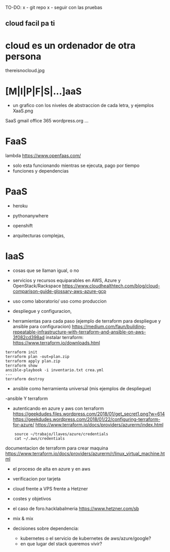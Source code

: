 TO-DO:
x - git repo
x - seguir con las pruebas
## cloud facil pa ti

# cloud es un ordenador de otra persona
thereisnocloud.jpg



# [M|I|P|F|S|...]aaS
 - un grafico con los niveles de abstraccion de cada letra, y ejemplos
XaaS.png


SaaS 
gmail
office 365
wordpress.org
...


# FaaS
lambda
https://www.openfaas.com/
- solo esta funcionando mientras se ejecuta, pago por tiempo
- funciones y dependencias




# PaaS
- heroku
- pythonanywhere
- openshift

- arquitecturas complejas, 


# IaaS


- cosas que se llaman igual, o no
 - servicios y recursos equiparables en AWS, Azure y OpenStack/Rackspace
https://www.cloudhealthtech.com/blog/cloud-comparison-guide-glossary-aws-azure-gcp


- uso como laboratorio/ uso como produccion

- despliegue y configuracion, 
 - herramientas para cada paso
(ejemplo de terraform para despliegue y ansible para configuracion)
https://medium.com/faun/building-repeatable-infrastructure-with-terraform-and-ansible-on-aws-3f082cd398ad
instalar terraform:
https://www.terraform.io/downloads.html
```
terraform init
terraform plan -out=plan.zip
terraform apply plan.zip
terraform show
ansible-playbook -i inventario.txt crea.yml
---
terraform destroy
```

 - ansible como herramienta universal
(mis ejemplos de despliegue)

 -ansible Y terraform

   - autenticando en azure y aws con terraform
	https://geekdudes.files.wordpress.com/2018/01/get_secret1.png?w=614
https://geekdudes.wordpress.com/2018/01/22/configuring-terraform-for-azure/
https://www.terraform.io/docs/providers/azurerm/index.html
```
    source ~/trabajo/llaves/azure/credentials
    cat ~/.aws/credentials
```


documentacion de terraform para crear maquina
https://www.terraform.io/docs/providers/azurerm/r/linux_virtual_machine.html



- el proceso de alta en azure y en aws
 - verificacion por tarjeta

- cloud frente a VPS frente a Hetzner
 - costes y objetivos

 - el caso de foro.hacklabalmeria
https://www.hetzner.com/sb
 - mix & mix

- decisiones sobre dependencia: 
  - kubernetes o el servicio de kubernetes de aws/azure/google?
  - en que lugar del stack queremos vivir?

